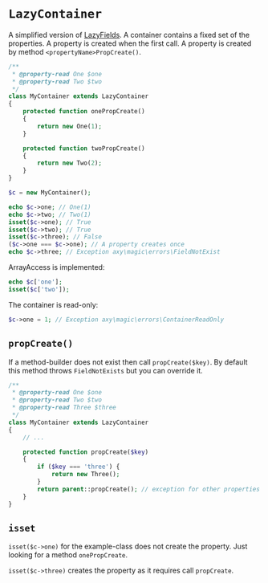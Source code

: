 # `LazyContainer`

A simplified version of [LazyFields](./LazyField.md).
A container contains a fixed set of the properties.
A property is created when the first call.
A property is created by method `<propertyName>PropCreate()`.

```php
/**
 * @property-read One $one
 * @property-read Two $two
 */
class MyContainer extends LazyContainer
{
    protected function onePropCreate()
    {
        return new One(1);
    }

    protected function twoPropCreate()
    {
        return new Two(2);
    }
}

$c = new MyContainer();

echo $c->one; // One(1)
echo $c->two; // Two(1)
isset($c->one); // True
isset($c->two); // True
isset($c->three); // False
($c->one === $c->one); // A property creates once
echo $c->three; // Exception axy\magic\errors\FieldNotExist
```

ArrayAccess is implemented:

```php
echo $c['one'];
isset($c['two']);
```

The container is read-only:

```php
$c->one = 1; // Exception axy\magic\errors\ContainerReadOnly
```

## `propCreate()`

If a method-builder does not exist then call `propCreate($key)`.
By default this method throws `FieldNotExists` but you can override it.

```php
/**
 * @property-read One $one
 * @property-read Two $two
 * @property-read Three $three
 */
class MyContainer extends LazyContainer
{
    // ...

    protected function propCreate($key)
    {
        if ($key === 'three') {
            return new Three();
        }
        return parent::propCreate(); // exception for other properties
    }
}
```

## `isset`

`isset($c->one)` for the example-class does not create the property.
Just looking for a method `onePropCreate`.

`isset($c->three)` creates the property as it requires call `propCreate`.